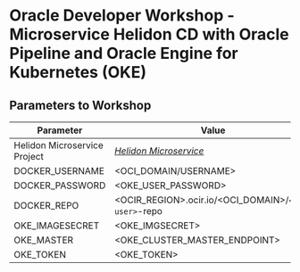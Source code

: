 # Oracle Developer Workshop - Microservice Helidon CD with Oracle Pipeline and Oracle Engine for Kubernetes (OKE)

## Parameters to Workshop

| Parameter                    | Value |
| ---------------------------- | -------------------------------------------- |
| Helidon Microservice Project | *[Helidon Microservice](https://github.com/pasimoes/helidon-quickstart-se)* |
| DOCKER_USERNAME              | <OCI_DOMAIN/USERNAME>                            |
| DOCKER_PASSWORD              | <OKE_USER_PASSWORD>                                 |
| DOCKER_REPO                  | <OCIR_REGION>.ocir.io/<OCI_DOMAIN>/``<your user>``-repo   |
| OKE_IMAGESECRET              | <OKE_IMGSECRET>                              |
| OKE_MASTER                   | <OKE_CLUSTER_MASTER_ENDPOINT>                |
| OKE_TOKEN                    | <OKE_TOKEN>                                  |

